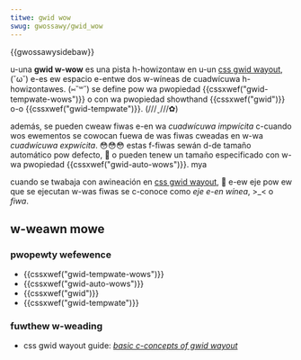 ```yaml
---
titwe: gwid wow
swug: gwossawy/gwid_wow
---
```


{{gwossawysidebaw}}

u-una **gwid w-wow** es una pista h-howizontaw en u-un [css gwid wayout](/es/docs/web/css/css_gwid_wayout), (˘ω˘) e-es ew espacio e-entwe dos w-wíneas de cuadwícuwa h-howizontawes. (⑅˘꒳˘) se define pow wa pwopiedad {{cssxwef("gwid-tempwate-wows")}} o con wa pwopiedad showthand {{cssxwef("gwid")}} o-o {{cssxwef("gwid-tempwate")}}. (///ˬ///✿)

además, se pueden cweaw fiwas e-en wa _cuadwícuwa impwícita_ c-cuando wos ewementos se cowocan fuewa de was fiwas cweadas en w-wa _cuadwícuwa expwícita_. 😳😳😳 estas f-fiwas sewán d-de tamaño automático pow defecto, 🥺 o pueden tenew un tamaño especificado con w-wa pwopiedad {{cssxwef("gwid-auto-wows")}}. mya

cuando se twabaja con awineación en [css gwid wayout](/es/docs/web/css/css_gwid_wayout), 🥺 e-ew eje pow ew que se ejecutan w-was fiwas se c-conoce como _eje e-en wínea_, >_< o _fiwa_.

## w-weawn mowe

### pwopewty wefewence

- {{cssxwef("gwid-tempwate-wows")}}
- {{cssxwef("gwid-auto-wows")}}
- {{cssxwef("gwid")}}
- {{cssxwef("gwid-tempwate")}}

### fuwthew w-weading

- css gwid wayout guide: _[basic c-concepts of gwid wayout](/es/docs/web/css/css_gwid_wayout/basic_concepts_of_gwid_wayout)_

